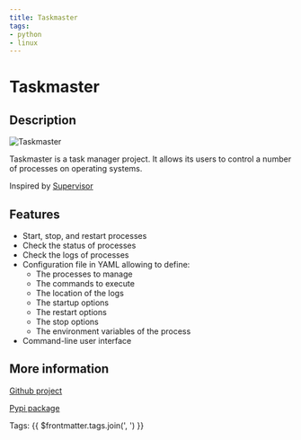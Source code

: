 ```yaml
---
title: Taskmaster
tags:
- python
- linux
---
```


# Taskmaster

## Description

![Taskmaster](/assets/taskmaster.png)

Taskmaster is a task manager project.
It allows its users to control a number of processes on operating systems.

Inspired by [Supervisor](https://github.com/Supervisor/supervisor)

## Features

- Start, stop, and restart processes
- Check the status of processes
- Check the logs of processes
- Configuration file in YAML allowing to define:
    - The processes to manage
    - The commands to execute
    - The location of the logs
    - The startup options
    - The restart options
    - The stop options
    - The environment variables of the process
- Command-line user interface

## More information

[Github project](https://github.com/PandeoF1/42-taskmaster)

[Pypi package](https://pypi.org/project/42-taskmaster/)


Tags: {{ $frontmatter.tags.join(', ') }}
